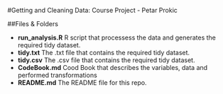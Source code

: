 #Getting and Cleaning Data: Course Project - Petar Prokic

##Files & Folders
* **run_analysis.R** R script that processess the data and generates the required tidy dataset. 
* **tidy.txt** The .txt file that contains the required tidy dataset. 
* **tidy.csv** The .csv file that contains the required tidy dataset. 
* **CodeBook.md** Cood Book that describes the variables, data and performed transformations
* **README.md** The README file for this repo. 
